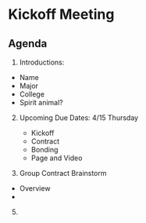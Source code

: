 
# Kickoff Meeting 

## Agenda

1. Introductions:
  - Name
  - Major
  - College 
  - Spirit animal?
  
2. Upcoming Due Dates: 4/15 Thursday  
    - Kickoff 
    - Contract 
    - Bonding 
    - Page and Video 

3. Group Contract Brainstorm 
  - Overview
  - 
5. 
